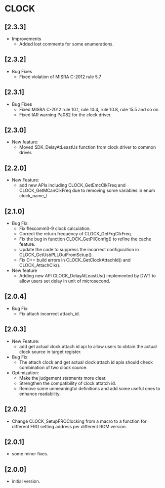 # CLOCK

## [2.3.3]

- Improvements
  - Added lost comments for some enumerations.

## [2.3.2]

- Bug Fixes
  - Fixed violation of MISRA C-2012 rule 5.7

## [2.3.1]

- Bug Fixes
  - Fixed MISRA C-2012 rule 10.1, rule 10.4, rule 10.8, rule 15.5 and so on.
  - Fixed IAR warning Pa082 for the clock driver.

## [2.3.0]

- New feature:
  - Moved SDK_DelayAtLeastUs function from clock driver to common driver.

## [2.2.0]

- New Feature:
  - add new APIs including CLOCK_GetEmcClkFreq and CLOCK_GetMCanClkFreq due to removing some variables in enum clock_name_t

## [2.1.0]

- Bug Fix:
  - Fix flexcomm0-9 clock calculation.
  - Correct the return frequency of CLOCK_GetFrgClkFreq.
  - Fix the bug in function CLOCK_GetPllConfig() to refine the cache feature.
  - Update the code to suppress the incorrect configuration in CLOCK_GetUsbPLLOutFromSetup().
  - Fix C++ build errors in CLOCK_GetClockAttachId() and CLOCK_AttachClk().
- New feature
  - Adding new API CLOCK_DelayAtLeastUs() implemented by DWT to allow users set delay in unit of microsecond.

## [2.0.4]

- Bug Fix:
  - Fix attach incorrect attach_id.

## [2.0.3]

- New Feature:
  - add get actual clock attach id api to allow users to obtain the actual
    clock source in target register.
- Bug Fix:
  - The attach clock and get actual clock attach id apis should check
    combination of two clock source.
- Optimization:
  - Make the judgement statments more clear.
  - Strengthen the compatibility of clock attatch id.
  - Remove some unmeaningful definitions and add some useful ones to
    enhance readability.

## [2.0.2]

- Change CLOCK_SetupFROClocking from a macro to a function for different FRO setting address per different ROM version.

## [2.0.1]

- some minor fixes.

## [2.0.0]

- initial version.
